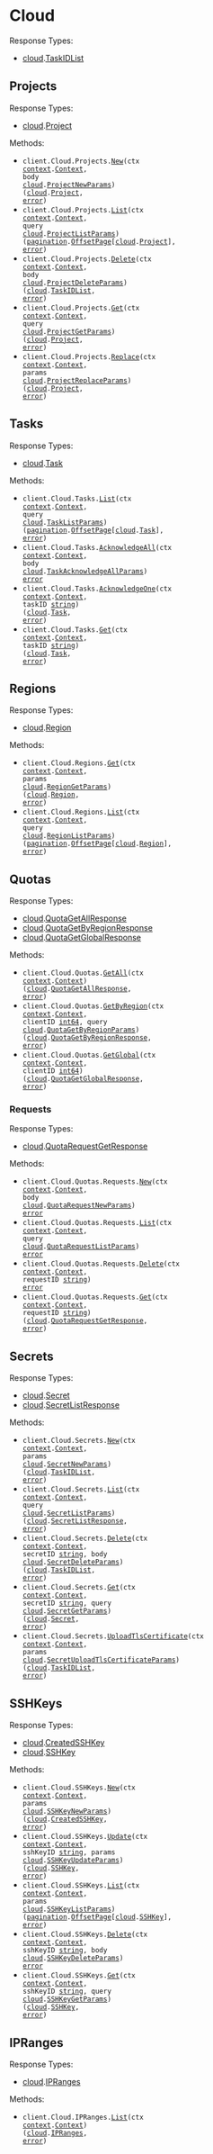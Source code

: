 # Cloud

Response Types:

- <a href="https://pkg.go.dev/github.com/stainless-sdks/gcore-go/cloud">cloud</a>.<a href="https://pkg.go.dev/github.com/stainless-sdks/gcore-go/cloud#TaskIDList">TaskIDList</a>

## Projects

Response Types:

- <a href="https://pkg.go.dev/github.com/stainless-sdks/gcore-go/cloud">cloud</a>.<a href="https://pkg.go.dev/github.com/stainless-sdks/gcore-go/cloud#Project">Project</a>

Methods:

- <code title="post /cloud/v1/projects">client.Cloud.Projects.<a href="https://pkg.go.dev/github.com/stainless-sdks/gcore-go/cloud#ProjectService.New">New</a>(ctx <a href="https://pkg.go.dev/context">context</a>.<a href="https://pkg.go.dev/context#Context">Context</a>, body <a href="https://pkg.go.dev/github.com/stainless-sdks/gcore-go/cloud">cloud</a>.<a href="https://pkg.go.dev/github.com/stainless-sdks/gcore-go/cloud#ProjectNewParams">ProjectNewParams</a>) (<a href="https://pkg.go.dev/github.com/stainless-sdks/gcore-go/cloud">cloud</a>.<a href="https://pkg.go.dev/github.com/stainless-sdks/gcore-go/cloud#Project">Project</a>, <a href="https://pkg.go.dev/builtin#error">error</a>)</code>
- <code title="get /cloud/v1/projects">client.Cloud.Projects.<a href="https://pkg.go.dev/github.com/stainless-sdks/gcore-go/cloud#ProjectService.List">List</a>(ctx <a href="https://pkg.go.dev/context">context</a>.<a href="https://pkg.go.dev/context#Context">Context</a>, query <a href="https://pkg.go.dev/github.com/stainless-sdks/gcore-go/cloud">cloud</a>.<a href="https://pkg.go.dev/github.com/stainless-sdks/gcore-go/cloud#ProjectListParams">ProjectListParams</a>) (<a href="https://pkg.go.dev/github.com/stainless-sdks/gcore-go/packages/pagination">pagination</a>.<a href="https://pkg.go.dev/github.com/stainless-sdks/gcore-go/packages/pagination#OffsetPage">OffsetPage</a>[<a href="https://pkg.go.dev/github.com/stainless-sdks/gcore-go/cloud">cloud</a>.<a href="https://pkg.go.dev/github.com/stainless-sdks/gcore-go/cloud#Project">Project</a>], <a href="https://pkg.go.dev/builtin#error">error</a>)</code>
- <code title="delete /cloud/v1/projects/{project_id}">client.Cloud.Projects.<a href="https://pkg.go.dev/github.com/stainless-sdks/gcore-go/cloud#ProjectService.Delete">Delete</a>(ctx <a href="https://pkg.go.dev/context">context</a>.<a href="https://pkg.go.dev/context#Context">Context</a>, body <a href="https://pkg.go.dev/github.com/stainless-sdks/gcore-go/cloud">cloud</a>.<a href="https://pkg.go.dev/github.com/stainless-sdks/gcore-go/cloud#ProjectDeleteParams">ProjectDeleteParams</a>) (<a href="https://pkg.go.dev/github.com/stainless-sdks/gcore-go/cloud">cloud</a>.<a href="https://pkg.go.dev/github.com/stainless-sdks/gcore-go/cloud#TaskIDList">TaskIDList</a>, <a href="https://pkg.go.dev/builtin#error">error</a>)</code>
- <code title="get /cloud/v1/projects/{project_id}">client.Cloud.Projects.<a href="https://pkg.go.dev/github.com/stainless-sdks/gcore-go/cloud#ProjectService.Get">Get</a>(ctx <a href="https://pkg.go.dev/context">context</a>.<a href="https://pkg.go.dev/context#Context">Context</a>, query <a href="https://pkg.go.dev/github.com/stainless-sdks/gcore-go/cloud">cloud</a>.<a href="https://pkg.go.dev/github.com/stainless-sdks/gcore-go/cloud#ProjectGetParams">ProjectGetParams</a>) (<a href="https://pkg.go.dev/github.com/stainless-sdks/gcore-go/cloud">cloud</a>.<a href="https://pkg.go.dev/github.com/stainless-sdks/gcore-go/cloud#Project">Project</a>, <a href="https://pkg.go.dev/builtin#error">error</a>)</code>
- <code title="put /cloud/v1/projects/{project_id}">client.Cloud.Projects.<a href="https://pkg.go.dev/github.com/stainless-sdks/gcore-go/cloud#ProjectService.Replace">Replace</a>(ctx <a href="https://pkg.go.dev/context">context</a>.<a href="https://pkg.go.dev/context#Context">Context</a>, params <a href="https://pkg.go.dev/github.com/stainless-sdks/gcore-go/cloud">cloud</a>.<a href="https://pkg.go.dev/github.com/stainless-sdks/gcore-go/cloud#ProjectReplaceParams">ProjectReplaceParams</a>) (<a href="https://pkg.go.dev/github.com/stainless-sdks/gcore-go/cloud">cloud</a>.<a href="https://pkg.go.dev/github.com/stainless-sdks/gcore-go/cloud#Project">Project</a>, <a href="https://pkg.go.dev/builtin#error">error</a>)</code>

## Tasks

Response Types:

- <a href="https://pkg.go.dev/github.com/stainless-sdks/gcore-go/cloud">cloud</a>.<a href="https://pkg.go.dev/github.com/stainless-sdks/gcore-go/cloud#Task">Task</a>

Methods:

- <code title="get /cloud/v1/tasks">client.Cloud.Tasks.<a href="https://pkg.go.dev/github.com/stainless-sdks/gcore-go/cloud#TaskService.List">List</a>(ctx <a href="https://pkg.go.dev/context">context</a>.<a href="https://pkg.go.dev/context#Context">Context</a>, query <a href="https://pkg.go.dev/github.com/stainless-sdks/gcore-go/cloud">cloud</a>.<a href="https://pkg.go.dev/github.com/stainless-sdks/gcore-go/cloud#TaskListParams">TaskListParams</a>) (<a href="https://pkg.go.dev/github.com/stainless-sdks/gcore-go/packages/pagination">pagination</a>.<a href="https://pkg.go.dev/github.com/stainless-sdks/gcore-go/packages/pagination#OffsetPage">OffsetPage</a>[<a href="https://pkg.go.dev/github.com/stainless-sdks/gcore-go/cloud">cloud</a>.<a href="https://pkg.go.dev/github.com/stainless-sdks/gcore-go/cloud#Task">Task</a>], <a href="https://pkg.go.dev/builtin#error">error</a>)</code>
- <code title="post /cloud/v1/tasks/acknowledge_all">client.Cloud.Tasks.<a href="https://pkg.go.dev/github.com/stainless-sdks/gcore-go/cloud#TaskService.AcknowledgeAll">AcknowledgeAll</a>(ctx <a href="https://pkg.go.dev/context">context</a>.<a href="https://pkg.go.dev/context#Context">Context</a>, body <a href="https://pkg.go.dev/github.com/stainless-sdks/gcore-go/cloud">cloud</a>.<a href="https://pkg.go.dev/github.com/stainless-sdks/gcore-go/cloud#TaskAcknowledgeAllParams">TaskAcknowledgeAllParams</a>) <a href="https://pkg.go.dev/builtin#error">error</a></code>
- <code title="post /cloud/v1/tasks/{task_id}/acknowledge">client.Cloud.Tasks.<a href="https://pkg.go.dev/github.com/stainless-sdks/gcore-go/cloud#TaskService.AcknowledgeOne">AcknowledgeOne</a>(ctx <a href="https://pkg.go.dev/context">context</a>.<a href="https://pkg.go.dev/context#Context">Context</a>, taskID <a href="https://pkg.go.dev/builtin#string">string</a>) (<a href="https://pkg.go.dev/github.com/stainless-sdks/gcore-go/cloud">cloud</a>.<a href="https://pkg.go.dev/github.com/stainless-sdks/gcore-go/cloud#Task">Task</a>, <a href="https://pkg.go.dev/builtin#error">error</a>)</code>
- <code title="get /cloud/v1/tasks/{task_id}">client.Cloud.Tasks.<a href="https://pkg.go.dev/github.com/stainless-sdks/gcore-go/cloud#TaskService.Get">Get</a>(ctx <a href="https://pkg.go.dev/context">context</a>.<a href="https://pkg.go.dev/context#Context">Context</a>, taskID <a href="https://pkg.go.dev/builtin#string">string</a>) (<a href="https://pkg.go.dev/github.com/stainless-sdks/gcore-go/cloud">cloud</a>.<a href="https://pkg.go.dev/github.com/stainless-sdks/gcore-go/cloud#Task">Task</a>, <a href="https://pkg.go.dev/builtin#error">error</a>)</code>

## Regions

Response Types:

- <a href="https://pkg.go.dev/github.com/stainless-sdks/gcore-go/cloud">cloud</a>.<a href="https://pkg.go.dev/github.com/stainless-sdks/gcore-go/cloud#Region">Region</a>

Methods:

- <code title="get /cloud/v1/regions/{region_id}">client.Cloud.Regions.<a href="https://pkg.go.dev/github.com/stainless-sdks/gcore-go/cloud#RegionService.Get">Get</a>(ctx <a href="https://pkg.go.dev/context">context</a>.<a href="https://pkg.go.dev/context#Context">Context</a>, params <a href="https://pkg.go.dev/github.com/stainless-sdks/gcore-go/cloud">cloud</a>.<a href="https://pkg.go.dev/github.com/stainless-sdks/gcore-go/cloud#RegionGetParams">RegionGetParams</a>) (<a href="https://pkg.go.dev/github.com/stainless-sdks/gcore-go/cloud">cloud</a>.<a href="https://pkg.go.dev/github.com/stainless-sdks/gcore-go/cloud#Region">Region</a>, <a href="https://pkg.go.dev/builtin#error">error</a>)</code>
- <code title="get /cloud/v1/regions">client.Cloud.Regions.<a href="https://pkg.go.dev/github.com/stainless-sdks/gcore-go/cloud#RegionService.List">List</a>(ctx <a href="https://pkg.go.dev/context">context</a>.<a href="https://pkg.go.dev/context#Context">Context</a>, query <a href="https://pkg.go.dev/github.com/stainless-sdks/gcore-go/cloud">cloud</a>.<a href="https://pkg.go.dev/github.com/stainless-sdks/gcore-go/cloud#RegionListParams">RegionListParams</a>) (<a href="https://pkg.go.dev/github.com/stainless-sdks/gcore-go/packages/pagination">pagination</a>.<a href="https://pkg.go.dev/github.com/stainless-sdks/gcore-go/packages/pagination#OffsetPage">OffsetPage</a>[<a href="https://pkg.go.dev/github.com/stainless-sdks/gcore-go/cloud">cloud</a>.<a href="https://pkg.go.dev/github.com/stainless-sdks/gcore-go/cloud#Region">Region</a>], <a href="https://pkg.go.dev/builtin#error">error</a>)</code>

## Quotas

Response Types:

- <a href="https://pkg.go.dev/github.com/stainless-sdks/gcore-go/cloud">cloud</a>.<a href="https://pkg.go.dev/github.com/stainless-sdks/gcore-go/cloud#QuotaGetAllResponse">QuotaGetAllResponse</a>
- <a href="https://pkg.go.dev/github.com/stainless-sdks/gcore-go/cloud">cloud</a>.<a href="https://pkg.go.dev/github.com/stainless-sdks/gcore-go/cloud#QuotaGetByRegionResponse">QuotaGetByRegionResponse</a>
- <a href="https://pkg.go.dev/github.com/stainless-sdks/gcore-go/cloud">cloud</a>.<a href="https://pkg.go.dev/github.com/stainless-sdks/gcore-go/cloud#QuotaGetGlobalResponse">QuotaGetGlobalResponse</a>

Methods:

- <code title="get /cloud/v2/client_quotas">client.Cloud.Quotas.<a href="https://pkg.go.dev/github.com/stainless-sdks/gcore-go/cloud#QuotaService.GetAll">GetAll</a>(ctx <a href="https://pkg.go.dev/context">context</a>.<a href="https://pkg.go.dev/context#Context">Context</a>) (<a href="https://pkg.go.dev/github.com/stainless-sdks/gcore-go/cloud">cloud</a>.<a href="https://pkg.go.dev/github.com/stainless-sdks/gcore-go/cloud#QuotaGetAllResponse">QuotaGetAllResponse</a>, <a href="https://pkg.go.dev/builtin#error">error</a>)</code>
- <code title="get /cloud/v2/regional_quotas/{client_id}/{region_id}">client.Cloud.Quotas.<a href="https://pkg.go.dev/github.com/stainless-sdks/gcore-go/cloud#QuotaService.GetByRegion">GetByRegion</a>(ctx <a href="https://pkg.go.dev/context">context</a>.<a href="https://pkg.go.dev/context#Context">Context</a>, clientID <a href="https://pkg.go.dev/builtin#int64">int64</a>, query <a href="https://pkg.go.dev/github.com/stainless-sdks/gcore-go/cloud">cloud</a>.<a href="https://pkg.go.dev/github.com/stainless-sdks/gcore-go/cloud#QuotaGetByRegionParams">QuotaGetByRegionParams</a>) (<a href="https://pkg.go.dev/github.com/stainless-sdks/gcore-go/cloud">cloud</a>.<a href="https://pkg.go.dev/github.com/stainless-sdks/gcore-go/cloud#QuotaGetByRegionResponse">QuotaGetByRegionResponse</a>, <a href="https://pkg.go.dev/builtin#error">error</a>)</code>
- <code title="get /cloud/v2/global_quotas/{client_id}">client.Cloud.Quotas.<a href="https://pkg.go.dev/github.com/stainless-sdks/gcore-go/cloud#QuotaService.GetGlobal">GetGlobal</a>(ctx <a href="https://pkg.go.dev/context">context</a>.<a href="https://pkg.go.dev/context#Context">Context</a>, clientID <a href="https://pkg.go.dev/builtin#int64">int64</a>) (<a href="https://pkg.go.dev/github.com/stainless-sdks/gcore-go/cloud">cloud</a>.<a href="https://pkg.go.dev/github.com/stainless-sdks/gcore-go/cloud#QuotaGetGlobalResponse">QuotaGetGlobalResponse</a>, <a href="https://pkg.go.dev/builtin#error">error</a>)</code>

### Requests

Response Types:

- <a href="https://pkg.go.dev/github.com/stainless-sdks/gcore-go/cloud">cloud</a>.<a href="https://pkg.go.dev/github.com/stainless-sdks/gcore-go/cloud#QuotaRequestGetResponse">QuotaRequestGetResponse</a>

Methods:

- <code title="post /cloud/v2/limits_request">client.Cloud.Quotas.Requests.<a href="https://pkg.go.dev/github.com/stainless-sdks/gcore-go/cloud#QuotaRequestService.New">New</a>(ctx <a href="https://pkg.go.dev/context">context</a>.<a href="https://pkg.go.dev/context#Context">Context</a>, body <a href="https://pkg.go.dev/github.com/stainless-sdks/gcore-go/cloud">cloud</a>.<a href="https://pkg.go.dev/github.com/stainless-sdks/gcore-go/cloud#QuotaRequestNewParams">QuotaRequestNewParams</a>) <a href="https://pkg.go.dev/builtin#error">error</a></code>
- <code title="get /cloud/v2/limits_request">client.Cloud.Quotas.Requests.<a href="https://pkg.go.dev/github.com/stainless-sdks/gcore-go/cloud#QuotaRequestService.List">List</a>(ctx <a href="https://pkg.go.dev/context">context</a>.<a href="https://pkg.go.dev/context#Context">Context</a>, query <a href="https://pkg.go.dev/github.com/stainless-sdks/gcore-go/cloud">cloud</a>.<a href="https://pkg.go.dev/github.com/stainless-sdks/gcore-go/cloud#QuotaRequestListParams">QuotaRequestListParams</a>) <a href="https://pkg.go.dev/builtin#error">error</a></code>
- <code title="delete /cloud/v2/limits_request/{request_id}">client.Cloud.Quotas.Requests.<a href="https://pkg.go.dev/github.com/stainless-sdks/gcore-go/cloud#QuotaRequestService.Delete">Delete</a>(ctx <a href="https://pkg.go.dev/context">context</a>.<a href="https://pkg.go.dev/context#Context">Context</a>, requestID <a href="https://pkg.go.dev/builtin#string">string</a>) <a href="https://pkg.go.dev/builtin#error">error</a></code>
- <code title="get /cloud/v2/limits_request/{request_id}">client.Cloud.Quotas.Requests.<a href="https://pkg.go.dev/github.com/stainless-sdks/gcore-go/cloud#QuotaRequestService.Get">Get</a>(ctx <a href="https://pkg.go.dev/context">context</a>.<a href="https://pkg.go.dev/context#Context">Context</a>, requestID <a href="https://pkg.go.dev/builtin#string">string</a>) (<a href="https://pkg.go.dev/github.com/stainless-sdks/gcore-go/cloud">cloud</a>.<a href="https://pkg.go.dev/github.com/stainless-sdks/gcore-go/cloud#QuotaRequestGetResponse">QuotaRequestGetResponse</a>, <a href="https://pkg.go.dev/builtin#error">error</a>)</code>

## Secrets

Response Types:

- <a href="https://pkg.go.dev/github.com/stainless-sdks/gcore-go/cloud">cloud</a>.<a href="https://pkg.go.dev/github.com/stainless-sdks/gcore-go/cloud#Secret">Secret</a>
- <a href="https://pkg.go.dev/github.com/stainless-sdks/gcore-go/cloud">cloud</a>.<a href="https://pkg.go.dev/github.com/stainless-sdks/gcore-go/cloud#SecretListResponse">SecretListResponse</a>

Methods:

- <code title="post /cloud/v1/secrets/{project_id}/{region_id}">client.Cloud.Secrets.<a href="https://pkg.go.dev/github.com/stainless-sdks/gcore-go/cloud#SecretService.New">New</a>(ctx <a href="https://pkg.go.dev/context">context</a>.<a href="https://pkg.go.dev/context#Context">Context</a>, params <a href="https://pkg.go.dev/github.com/stainless-sdks/gcore-go/cloud">cloud</a>.<a href="https://pkg.go.dev/github.com/stainless-sdks/gcore-go/cloud#SecretNewParams">SecretNewParams</a>) (<a href="https://pkg.go.dev/github.com/stainless-sdks/gcore-go/cloud">cloud</a>.<a href="https://pkg.go.dev/github.com/stainless-sdks/gcore-go/cloud#TaskIDList">TaskIDList</a>, <a href="https://pkg.go.dev/builtin#error">error</a>)</code>
- <code title="get /cloud/v1/secrets/{project_id}/{region_id}">client.Cloud.Secrets.<a href="https://pkg.go.dev/github.com/stainless-sdks/gcore-go/cloud#SecretService.List">List</a>(ctx <a href="https://pkg.go.dev/context">context</a>.<a href="https://pkg.go.dev/context#Context">Context</a>, query <a href="https://pkg.go.dev/github.com/stainless-sdks/gcore-go/cloud">cloud</a>.<a href="https://pkg.go.dev/github.com/stainless-sdks/gcore-go/cloud#SecretListParams">SecretListParams</a>) (<a href="https://pkg.go.dev/github.com/stainless-sdks/gcore-go/cloud">cloud</a>.<a href="https://pkg.go.dev/github.com/stainless-sdks/gcore-go/cloud#SecretListResponse">SecretListResponse</a>, <a href="https://pkg.go.dev/builtin#error">error</a>)</code>
- <code title="delete /cloud/v1/secrets/{project_id}/{region_id}/{secret_id}">client.Cloud.Secrets.<a href="https://pkg.go.dev/github.com/stainless-sdks/gcore-go/cloud#SecretService.Delete">Delete</a>(ctx <a href="https://pkg.go.dev/context">context</a>.<a href="https://pkg.go.dev/context#Context">Context</a>, secretID <a href="https://pkg.go.dev/builtin#string">string</a>, body <a href="https://pkg.go.dev/github.com/stainless-sdks/gcore-go/cloud">cloud</a>.<a href="https://pkg.go.dev/github.com/stainless-sdks/gcore-go/cloud#SecretDeleteParams">SecretDeleteParams</a>) (<a href="https://pkg.go.dev/github.com/stainless-sdks/gcore-go/cloud">cloud</a>.<a href="https://pkg.go.dev/github.com/stainless-sdks/gcore-go/cloud#TaskIDList">TaskIDList</a>, <a href="https://pkg.go.dev/builtin#error">error</a>)</code>
- <code title="get /cloud/v1/secrets/{project_id}/{region_id}/{secret_id}">client.Cloud.Secrets.<a href="https://pkg.go.dev/github.com/stainless-sdks/gcore-go/cloud#SecretService.Get">Get</a>(ctx <a href="https://pkg.go.dev/context">context</a>.<a href="https://pkg.go.dev/context#Context">Context</a>, secretID <a href="https://pkg.go.dev/builtin#string">string</a>, query <a href="https://pkg.go.dev/github.com/stainless-sdks/gcore-go/cloud">cloud</a>.<a href="https://pkg.go.dev/github.com/stainless-sdks/gcore-go/cloud#SecretGetParams">SecretGetParams</a>) (<a href="https://pkg.go.dev/github.com/stainless-sdks/gcore-go/cloud">cloud</a>.<a href="https://pkg.go.dev/github.com/stainless-sdks/gcore-go/cloud#Secret">Secret</a>, <a href="https://pkg.go.dev/builtin#error">error</a>)</code>
- <code title="post /cloud/v2/secrets/{project_id}/{region_id}">client.Cloud.Secrets.<a href="https://pkg.go.dev/github.com/stainless-sdks/gcore-go/cloud#SecretService.UploadTlsCertificate">UploadTlsCertificate</a>(ctx <a href="https://pkg.go.dev/context">context</a>.<a href="https://pkg.go.dev/context#Context">Context</a>, params <a href="https://pkg.go.dev/github.com/stainless-sdks/gcore-go/cloud">cloud</a>.<a href="https://pkg.go.dev/github.com/stainless-sdks/gcore-go/cloud#SecretUploadTlsCertificateParams">SecretUploadTlsCertificateParams</a>) (<a href="https://pkg.go.dev/github.com/stainless-sdks/gcore-go/cloud">cloud</a>.<a href="https://pkg.go.dev/github.com/stainless-sdks/gcore-go/cloud#TaskIDList">TaskIDList</a>, <a href="https://pkg.go.dev/builtin#error">error</a>)</code>

## SSHKeys

Response Types:

- <a href="https://pkg.go.dev/github.com/stainless-sdks/gcore-go/cloud">cloud</a>.<a href="https://pkg.go.dev/github.com/stainless-sdks/gcore-go/cloud#CreatedSSHKey">CreatedSSHKey</a>
- <a href="https://pkg.go.dev/github.com/stainless-sdks/gcore-go/cloud">cloud</a>.<a href="https://pkg.go.dev/github.com/stainless-sdks/gcore-go/cloud#SSHKey">SSHKey</a>

Methods:

- <code title="post /cloud/v1/ssh_keys/{project_id}">client.Cloud.SSHKeys.<a href="https://pkg.go.dev/github.com/stainless-sdks/gcore-go/cloud#SSHKeyService.New">New</a>(ctx <a href="https://pkg.go.dev/context">context</a>.<a href="https://pkg.go.dev/context#Context">Context</a>, params <a href="https://pkg.go.dev/github.com/stainless-sdks/gcore-go/cloud">cloud</a>.<a href="https://pkg.go.dev/github.com/stainless-sdks/gcore-go/cloud#SSHKeyNewParams">SSHKeyNewParams</a>) (<a href="https://pkg.go.dev/github.com/stainless-sdks/gcore-go/cloud">cloud</a>.<a href="https://pkg.go.dev/github.com/stainless-sdks/gcore-go/cloud#CreatedSSHKey">CreatedSSHKey</a>, <a href="https://pkg.go.dev/builtin#error">error</a>)</code>
- <code title="patch /cloud/v1/ssh_keys/{project_id}/{ssh_key_id}">client.Cloud.SSHKeys.<a href="https://pkg.go.dev/github.com/stainless-sdks/gcore-go/cloud#SSHKeyService.Update">Update</a>(ctx <a href="https://pkg.go.dev/context">context</a>.<a href="https://pkg.go.dev/context#Context">Context</a>, sshKeyID <a href="https://pkg.go.dev/builtin#string">string</a>, params <a href="https://pkg.go.dev/github.com/stainless-sdks/gcore-go/cloud">cloud</a>.<a href="https://pkg.go.dev/github.com/stainless-sdks/gcore-go/cloud#SSHKeyUpdateParams">SSHKeyUpdateParams</a>) (<a href="https://pkg.go.dev/github.com/stainless-sdks/gcore-go/cloud">cloud</a>.<a href="https://pkg.go.dev/github.com/stainless-sdks/gcore-go/cloud#SSHKey">SSHKey</a>, <a href="https://pkg.go.dev/builtin#error">error</a>)</code>
- <code title="get /cloud/v1/ssh_keys/{project_id}">client.Cloud.SSHKeys.<a href="https://pkg.go.dev/github.com/stainless-sdks/gcore-go/cloud#SSHKeyService.List">List</a>(ctx <a href="https://pkg.go.dev/context">context</a>.<a href="https://pkg.go.dev/context#Context">Context</a>, params <a href="https://pkg.go.dev/github.com/stainless-sdks/gcore-go/cloud">cloud</a>.<a href="https://pkg.go.dev/github.com/stainless-sdks/gcore-go/cloud#SSHKeyListParams">SSHKeyListParams</a>) (<a href="https://pkg.go.dev/github.com/stainless-sdks/gcore-go/packages/pagination">pagination</a>.<a href="https://pkg.go.dev/github.com/stainless-sdks/gcore-go/packages/pagination#OffsetPage">OffsetPage</a>[<a href="https://pkg.go.dev/github.com/stainless-sdks/gcore-go/cloud">cloud</a>.<a href="https://pkg.go.dev/github.com/stainless-sdks/gcore-go/cloud#SSHKey">SSHKey</a>], <a href="https://pkg.go.dev/builtin#error">error</a>)</code>
- <code title="delete /cloud/v1/ssh_keys/{project_id}/{ssh_key_id}">client.Cloud.SSHKeys.<a href="https://pkg.go.dev/github.com/stainless-sdks/gcore-go/cloud#SSHKeyService.Delete">Delete</a>(ctx <a href="https://pkg.go.dev/context">context</a>.<a href="https://pkg.go.dev/context#Context">Context</a>, sshKeyID <a href="https://pkg.go.dev/builtin#string">string</a>, body <a href="https://pkg.go.dev/github.com/stainless-sdks/gcore-go/cloud">cloud</a>.<a href="https://pkg.go.dev/github.com/stainless-sdks/gcore-go/cloud#SSHKeyDeleteParams">SSHKeyDeleteParams</a>) <a href="https://pkg.go.dev/builtin#error">error</a></code>
- <code title="get /cloud/v1/ssh_keys/{project_id}/{ssh_key_id}">client.Cloud.SSHKeys.<a href="https://pkg.go.dev/github.com/stainless-sdks/gcore-go/cloud#SSHKeyService.Get">Get</a>(ctx <a href="https://pkg.go.dev/context">context</a>.<a href="https://pkg.go.dev/context#Context">Context</a>, sshKeyID <a href="https://pkg.go.dev/builtin#string">string</a>, query <a href="https://pkg.go.dev/github.com/stainless-sdks/gcore-go/cloud">cloud</a>.<a href="https://pkg.go.dev/github.com/stainless-sdks/gcore-go/cloud#SSHKeyGetParams">SSHKeyGetParams</a>) (<a href="https://pkg.go.dev/github.com/stainless-sdks/gcore-go/cloud">cloud</a>.<a href="https://pkg.go.dev/github.com/stainless-sdks/gcore-go/cloud#SSHKey">SSHKey</a>, <a href="https://pkg.go.dev/builtin#error">error</a>)</code>

## IPRanges

Response Types:

- <a href="https://pkg.go.dev/github.com/stainless-sdks/gcore-go/cloud">cloud</a>.<a href="https://pkg.go.dev/github.com/stainless-sdks/gcore-go/cloud#IPRanges">IPRanges</a>

Methods:

- <code title="get /cloud/public/v1/ipranges/egress">client.Cloud.IPRanges.<a href="https://pkg.go.dev/github.com/stainless-sdks/gcore-go/cloud#IPRangeService.List">List</a>(ctx <a href="https://pkg.go.dev/context">context</a>.<a href="https://pkg.go.dev/context#Context">Context</a>) (<a href="https://pkg.go.dev/github.com/stainless-sdks/gcore-go/cloud">cloud</a>.<a href="https://pkg.go.dev/github.com/stainless-sdks/gcore-go/cloud#IPRanges">IPRanges</a>, <a href="https://pkg.go.dev/builtin#error">error</a>)</code>
